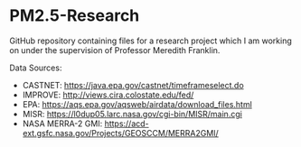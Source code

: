 # PM2.5-Research
GitHub repository containing files for a research project which I am working on under the supervision of Professor Meredith Franklin.

Data Sources:
- CASTNET: https://java.epa.gov/castnet/timeframeselect.do
- IMPROVE: http://views.cira.colostate.edu/fed/
- EPA: https://aqs.epa.gov/aqsweb/airdata/download_files.html
- MISR: https://l0dup05.larc.nasa.gov/cgi-bin/MISR/main.cgi
- NASA MERRA-2 GMI: https://acd-ext.gsfc.nasa.gov/Projects/GEOSCCM/MERRA2GMI/ 

